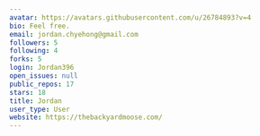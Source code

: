 ```yaml
---
avatar: https://avatars.githubusercontent.com/u/26784893?v=4
bio: Feel free.
email: jordan.chyehong@gmail.com
followers: 5
following: 4
forks: 5
login: Jordan396
open_issues: null
public_repos: 17
stars: 18
title: Jordan
user_type: User
website: https://thebackyardmoose.com/
---
```

